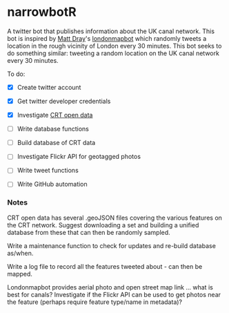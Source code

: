 # narrowbotR

A twitter bot that publishes information about the UK canal network. This bot is inspired by [Matt Dray](https://github.com/matt-dray/)'s [londonmapbot](https://github.com/matt-dray/londonmapbot) which randomly tweets a location in the rough vicinity of London every 30 minutes. This bot seeks to do something similar: tweeting a random location on the UK canal network every 30 minutes.

To do:

-   [x] Create twitter account
-   [x] Get twitter developer credentials
-   [x] Investigate [CRT open data](http://data-canalrivertrust.opendata.arcgis.com)
-   [ ] Write database functions
-   [ ] Build database of CRT data
-   [ ] Investigate Flickr API for geotagged photos
-   [ ] Write tweet functions
-   [ ] Write GitHub automation


### Notes
CRT open data has several .geoJSON files covering the various features on the CRT network. Suggest downloading a set and building a unified database from these that can then be randomly sampled.

Write a maintenance function to check for updates and re-build database as/when.

Write a log file to record all the features tweeted about - can then be mapped.

Londonmapbot provides aerial photo and open street map link ... what is best for canals? Investigate if the Flickr API can be used to get photos near the feature (perhaps require feature type/name in metadata)?